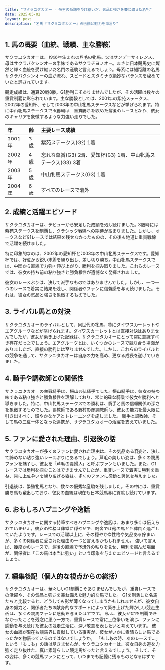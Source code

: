 ```yaml
---
title: "サクラユタカオー - 帝王の系譜を受け継いだ、気品と強さを兼ね備えた名牝"
date: 2025-05-02
layout: post
description: "名馬『サクラユタカオー』の伝説と魅力を深堀り"
---
```


## 1. 馬の概要（血統、戦績、主な勝鞍）

サクラユタカオーは、1998年生まれの芦毛の牝馬。父はサンデーサイレンス、母はサクラバクシンオーの半妹であるサクラチヨノオー。まさに日本競馬史に燦然と輝く血統を受け継いだ名門の産駒と言えるでしょう。母系には短距離の名馬サクラバクシンオーの血が流れ、スピードとスタミナの絶妙なバランスを秘めていたと評されています。

競走成績は、通算20戦8勝。G1勝利こそありませんでしたが、その活躍は数々の重賞制覇に彩られています。主な勝鞍としては、2001年の紫苑ステークス、2002年の愛知杯、そして2003年の中山牝馬ステークスなどが挙げられます。特に中山牝馬ステークスでの勝利は、重賞勝ちを収めた最後のレースとなり、彼女のキャリアを象徴するような力強い走りでした。

| 年     | 齢 | 主要レース成績                                               |
| :----- | :- | :--------------------------------------------------------- |
| 2001年 | 3歳 | 紫苑ステークス(G2) 1着                                     |
| 2002年 | 4歳 | 忘れな草賞(G3) 2着、愛知杯(G3) 1着、中山牝馬ステークス(G3) 3着 |
| 2003年 | 5歳 | 中山牝馬ステークス(G3) 1着                                     |
| 2004年 | 6歳 | すべてのレースで着外                                         |


## 2. 成績と活躍エピソード

サクラユタカオーは、デビューから安定した成績を残し続けました。3歳時には紫苑ステークスを制覇し、クラシック戦線への期待が高まりました。しかし、オークスなどG1レースでは結果を残せなかったものの、その後も地道に重賞戦線で活躍を続けました。

特に印象的なのは、2002年の愛知杯と2003年の中山牝馬ステークスです。愛知杯では、好位から鋭い末脚を繰り出し、差し切り勝ち。中山牝馬ステークスでは、中団から直線で力強く伸び上がり、勝利を掴み取りました。これらのレースでは、彼女の持ち前の粘り強さと勝負根性が遺憾なく発揮されました。

彼女のレースぶりは、決して派手なものではありませんでした。しかし、一つ一つのレースで着実に結果を残し、関係者やファンに信頼感を与え続けました。それは、彼女の気品と強さを象徴するものでした。


## 3. ライバル馬との対決

サクラユタカオーのライバルとして、同世代の牝馬、特にダイワスカーレットやエアグルーヴなどが挙げられます。ダイワスカーレットとは直接対決はありませんでしたが、彼女が築き上げた記録は、サクラユタカオーにとって常に意識すべき存在だったでしょう。エアグルーヴとは、いくつかのレースで競り合う場面がありましたが、直接の勝利には至りませんでした。しかし、これらのライバルとの競争を通して、サクラユタカオーは自身の力を高め、更なる成長を遂げていきました。


## 4. 騎手や調教師との関係性

サクラユタカオーの主戦騎手は、横山典弘騎手でした。横山騎手は、彼女の持ち味である粘り強さと勝負根性を理解しており、常に的確な騎乗で彼女を勝利へと導きました。特に、中山牝馬ステークスでの勝利は、騎手と馬の信頼関係の深さを象徴するものでした。調教師である野村彰彦調教師も、彼女の能力を最大限に引き出すべく、細やかなケアとトレーニングを施しました。  騎手と調教師、そして馬の三位一体となった連携が、サクラユタカオーの活躍を支えていました。


## 5. ファンに愛された理由、引退後の話

サクラユタカオーが多くのファンに愛された理由は、その気品ある容姿と、決して諦めない粘り強いレースぶりにあるでしょう。芦毛の美しい姿は、多くの競馬ファンを魅了し、彼女を「芦毛の貴婦人」と呼ぶファンもいました。また、G1レースでは勝利を掴むことはできませんでしたが、重賞レースで着実に勝利を重ね、常に上位争いを繰り広げる姿は、多くのファンに感動と勇気を与えました。

引退後は、繁殖牝馬となり、数々の優秀な産駒を残しました。その中には、重賞勝ち馬も輩出しており、彼女の血統は現在も日本競馬界に貢献し続けています。


## 6. おもしろハプニングや逸話

サクラユタカオーに関する特筆すべきハプニングや逸話は、あまり多くは伝えられていません。彼女の性格は非常に穏やかで、厩舎では他の馬とも仲良く過ごしていたようです。レースでの活躍以上に、その穏やかな性格や気品ある佇まいが、多くの関係者に愛された理由の一つと言えるかもしれません。  強いて言えば、幾度かのレースで、最後の直線で予想外の粘りを見せ、勝利を掴んだ場面が、関係者に「この馬は本当に強い」という印象を与えたエピソードと言えるでしょう。


## 7. 編集後記（個人的な視点からの総括）

サクラユタカオーは、華々しいG1制覇こそありませんでしたが、重賞レースでの活躍や、その気品と強さを兼ね備えた魅力的な馬でした。  G1を制覇した名馬たちと比較すると、どうしても影が薄くなってしまうかもしれませんが、彼女自身の努力と、関係者たちの献身的なサポートによって築き上げた輝かしい競走生活は、多くの競馬ファンに感動を与えたはずです。  私は、彼女がG1を制覇できなかったことを残念に思う一方で、重賞レースで常に上位争いを演じ、ファンに感動を与え続けた彼女の競走生活に、深い敬意を表したいと考えています。  彼女の血統が現在も競馬界に貢献している事実が、彼女がいかに素晴らしい馬であったかを物語っているのではないでしょうか。  「もしあの時、あのレースで…」という「もしも」の話は尽きませんが、サクラユタカオーは、彼女自身の道を力強く走り抜けた、真に素晴らしい競走馬だったと言えるでしょう。  そして、その姿は、多くの競馬ファンにとって、いつまでも記憶に残るものとなるはずです。
